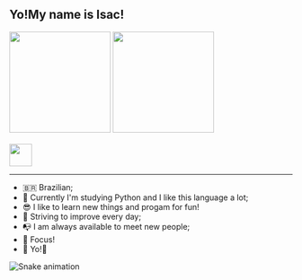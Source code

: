 <h2>Yo!My name is Isac!</h2>
<div>
  <img height="180cm" src="https://github-readme-stats.vercel.app/api?username=rasquirrel&theme=city_lights&show_icons=true"/>
  <img height="180cm" src="https://github-readme-stats.vercel.app/api/top-langs/?username=rasquirrel&layout=compact&theme=city_lights"/>
</div>
<div style="display: inline_block"><br>
   <img align="center" height="40px" src="https://cdn.jsdelivr.net/gh/devicons/devicon/icons/python/python-original.svg" />
</div>
<hr>


- 🇧🇷 Brazilian;
- 🐍 Currently I'm studying Python and I like this language a lot;
- 😎 I like to learn new things and progam for fun!
- 🍂 Striving to improve every day;
- 📭 I am always available to meet new people;
- 🌠 Focus!
- 🐧 Yo!👋


![Snake animation](https://github.com/Rasquirrel/Rasquirrel/blob/output/github-contribution-grid-snake.svg)



<!---
- 👋 Hi, I’m @Rasquirrel, I'm 15, I'm studying JavaScript, I like to learn new things and program for fun!
- 🍂 My current operating system is Pop OS!
- 📭 If you want talk with me, send a e-mail to jose-0A4@protonmail.com, I am always available to meet new people.
- 🐧 Sup!
 --->


<!---
PurplleHaze/PurplleHaze is a ✨ special ✨ repository because its `README.md` (this file) appears on your GitHub profile.
You can click the Preview link to take a look at your changes.
--->
